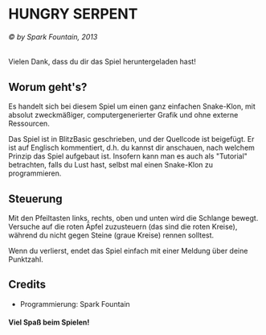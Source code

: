 # HUNGRY SERPENT
###### © by Spark Fountain, 2013

Vielen Dank, dass du dir das Spiel heruntergeladen hast!

## Worum geht's?

Es handelt sich bei diesem Spiel um einen ganz einfachen Snake-Klon, mit absolut zweckmäßiger, 
computergenerierter Grafik und ohne externe Ressourcen.

Das Spiel ist in BlitzBasic geschrieben, und der Quellcode ist beigefügt. Er ist auf
Englisch kommentiert, d.h. du kannst dir anschauen, nach welchem Prinzip das Spiel
aufgebaut ist. Insofern kann man es auch als "Tutorial" betrachten, falls du Lust hast,
selbst mal einen Snake-Klon zu programmieren.

## Steuerung

Mit den Pfeiltasten links, rechts, oben und unten wird die Schlange bewegt. Versuche auf
die roten Äpfel zuzusteuern (das sind die roten Kreise), während du nicht gegen Steine
(graue Kreise) rennen solltest.

Wenn du verlierst, endet das Spiel einfach mit einer Meldung über deine Punktzahl.

## Credits

* Programmierung: Spark Fountain

#### Viel Spaß beim Spielen!